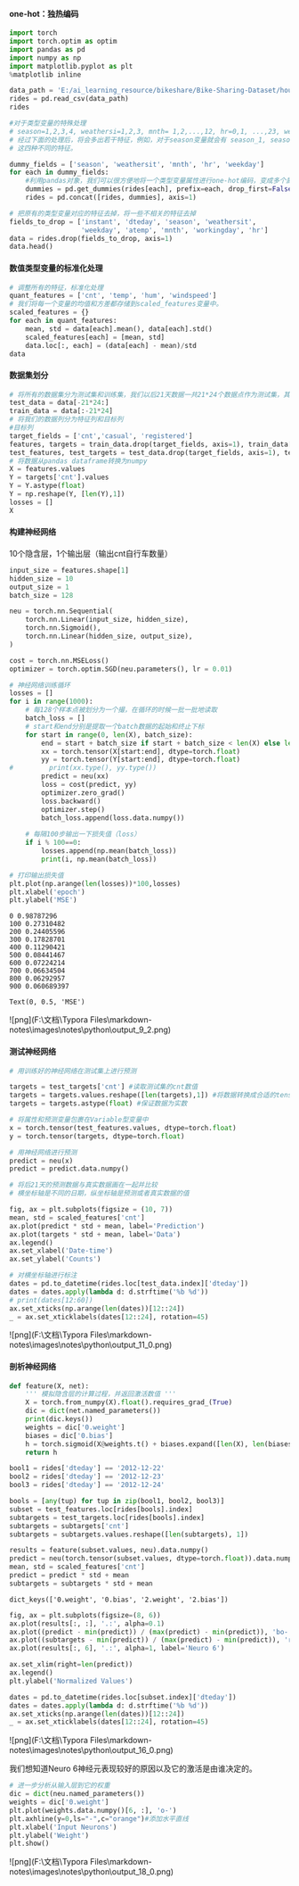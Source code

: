 #### one-hot：独热编码


```python
import torch
import torch.optim as optim
import pandas as pd
import numpy as np
import matplotlib.pyplot as plt
%matplotlib inline

data_path = 'E:/ai_learning_resource/bikeshare/Bike-Sharing-Dataset/hour.csv'
rides = pd.read_csv(data_path)
rides
```




```python
#对于类型变量的特殊处理
# season=1,2,3,4, weathersi=1,2,3, mnth= 1,2,...,12, hr=0,1, ...,23, weekday=0,1,...,6
# 经过下面的处理后，将会多出若干特征，例如，对于season变量就会有 season_1, season_2, season_3, season_4
# 这四种不同的特征。

dummy_fields = ['season', 'weathersit', 'mnth', 'hr', 'weekday']
for each in dummy_fields:
    #利用pandas对象，我们可以很方便地将一个类型变量属性进行one-hot编码，变成多个属性
    dummies = pd.get_dummies(rides[each], prefix=each, drop_first=False)
    rides = pd.concat([rides, dummies], axis=1)

# 把原有的类型变量对应的特征去掉，将一些不相关的特征去掉
fields_to_drop = ['instant', 'dteday', 'season', 'weathersit', 
                  'weekday', 'atemp', 'mnth', 'workingday', 'hr']
data = rides.drop(fields_to_drop, axis=1)
data.head()
```



#### 数值类型变量的标准化处理


```python
# 调整所有的特征，标准化处理
quant_features = ['cnt', 'temp', 'hum', 'windspeed']
# 我们将每一个变量的均值和方差都存储到scaled_features变量中。
scaled_features = {}
for each in quant_features:
    mean, std = data[each].mean(), data[each].std()
    scaled_features[each] = [mean, std]
    data.loc[:, each] = (data[each] - mean)/std
data
```



#### 数据集划分


```python
# 将所有的数据集分为测试集和训练集，我们以后21天数据一共21*24个数据点作为测试集，其它是训练集
test_data = data[-21*24:]
train_data = data[:-21*24]
# 将我们的数据列分为特征列和目标列
#目标列
target_fields = ['cnt','casual', 'registered']
features, targets = train_data.drop(target_fields, axis=1), train_data[target_fields]
test_features, test_targets = test_data.drop(target_fields, axis=1), test_data[target_fields]
# 将数据从pandas dataframe转换为numpy
X = features.values
Y = targets['cnt'].values
Y = Y.astype(float)
Y = np.reshape(Y, [len(Y),1])
losses = []
X
```



#### 构建神经网络
10个隐含层，1个输出层（输出cnt自行车数量）


```python
input_size = features.shape[1]
hidden_size = 10
output_size = 1
batch_size = 128

neu = torch.nn.Sequential(
    torch.nn.Linear(input_size, hidden_size),
    torch.nn.Sigmoid(),
    torch.nn.Linear(hidden_size, output_size),
)
```


```python
cost = torch.nn.MSELoss()
optimizer = torch.optim.SGD(neu.parameters(), lr = 0.01)

# 神经网络训练循环
losses = []
for i in range(1000):
    # 每128个样本点被划分为一个撮，在循环的时候一批一批地读取
    batch_loss = []
    # start和end分别是提取一个batch数据的起始和终止下标
    for start in range(0, len(X), batch_size):
        end = start + batch_size if start + batch_size < len(X) else len(X)
        xx = torch.tensor(X[start:end], dtype=torch.float)
        yy = torch.tensor(Y[start:end], dtype=torch.float)
#         print(xx.type(), yy.type())
        predict = neu(xx)
        loss = cost(predict, yy)
        optimizer.zero_grad()
        loss.backward()
        optimizer.step()
        batch_loss.append(loss.data.numpy())
    
    # 每隔100步输出一下损失值（loss）
    if i % 100==0:
        losses.append(np.mean(batch_loss))
        print(i, np.mean(batch_loss))

# 打印输出损失值
plt.plot(np.arange(len(losses))*100,losses)
plt.xlabel('epoch')
plt.ylabel('MSE')
```

    0 0.98787296
    100 0.27310482
    200 0.24405596
    300 0.17828701
    400 0.11290421
    500 0.08441467
    600 0.07224214
    700 0.06634504
    800 0.06292957
    900 0.060689397

    Text(0, 0.5, 'MSE')


![png](F:\文档\Typora Files\markdown-notes\images\notes\python\output_9_2.png)
    


#### 测试神经网络


```python
# 用训练好的神经网络在测试集上进行预测

targets = test_targets['cnt'] #读取测试集的cnt数值
targets = targets.values.reshape([len(targets),1]) #将数据转换成合适的tensor形式
targets = targets.astype(float) #保证数据为实数

# 将属性和预测变量包裹在Variable型变量中
x = torch.tensor(test_features.values, dtype=torch.float)
y = torch.tensor(targets, dtype=torch.float)

# 用神经网络进行预测
predict = neu(x)
predict = predict.data.numpy()

# 将后21天的预测数据与真实数据画在一起并比较
# 横坐标轴是不同的日期，纵坐标轴是预测或者真实数据的值

fig, ax = plt.subplots(figsize = (10, 7))
mean, std = scaled_features['cnt']
ax.plot(predict * std + mean, label='Prediction')
ax.plot(targets * std + mean, label='Data')
ax.legend()
ax.set_xlabel('Date-time')
ax.set_ylabel('Counts')

# 对横坐标轴进行标注
dates = pd.to_datetime(rides.loc[test_data.index]['dteday'])
dates = dates.apply(lambda d: d.strftime('%b %d'))
# print(dates[12:60])
ax.set_xticks(np.arange(len(dates))[12::24])
_ = ax.set_xticklabels(dates[12::24], rotation=45)
```


![png](F:\文档\Typora Files\markdown-notes\images\notes\python\output_11_0.png)
    


#### 剖析神经网络


```python
def feature(X, net):
    ''' 模拟隐含层的计算过程，并返回激活数值 '''
    X = torch.from_numpy(X).float().requires_grad_(True)
    dic = dict(net.named_parameters())
    print(dic.keys())
    weights = dic['0.weight']
    biases = dic['0.bias']
    h = torch.sigmoid(X@weights.t() + biases.expand([len(X), len(biases)]))
    return h
```


```python
bool1 = rides['dteday'] == '2012-12-22'
bool2 = rides['dteday'] == '2012-12-23'
bool3 = rides['dteday'] == '2012-12-24'

bools = [any(tup) for tup in zip(bool1, bool2, bool3)]
subset = test_features.loc[rides[bools].index]
subtargets = test_targets.loc[rides[bools].index]
subtargets = subtargets['cnt']
subtargets = subtargets.values.reshape([len(subtargets), 1])
```


```python
results = feature(subset.values, neu).data.numpy()
predict = neu(torch.tensor(subset.values, dtype=torch.float)).data.numpy()
mean, std = scaled_features['cnt']
predict = predict * std + mean
subtargets = subtargets * std + mean
```

    dict_keys(['0.weight', '0.bias', '2.weight', '2.bias'])



```python
fig, ax = plt.subplots(figsize=(8, 6))
ax.plot(results[:, :], '.:', alpha=0.1)
ax.plot((predict - min(predict)) / (max(predict) - min(predict)), 'bo-', label='Prediction')
ax.plot((subtargets - min(predict)) / (max(predict) - min(predict)), 'ro-', label='Real')
ax.plot(results[:, 6], '.:', alpha=1, label='Neuro 6')

ax.set_xlim(right=len(predict))
ax.legend()
plt.ylabel('Normalized Values')

dates = pd.to_datetime(rides.loc[subset.index]['dteday'])
dates = dates.apply(lambda d: d.strftime('%b %d'))
ax.set_xticks(np.arange(len(dates))[12::24])
_ = ax.set_xticklabels(dates[12::24], rotation=45)
```


![png](F:\文档\Typora Files\markdown-notes\images\notes\python\output_16_0.png)
    


我们想知道Neuro 6神经元表现较好的原因以及它的激活是由谁决定的。


```python
# 进一步分析从输入层到它的权重
dic = dict(neu.named_parameters())
weights = dic['0.weight']
plt.plot(weights.data.numpy()[6, :], 'o-')
plt.axhline(y=0,ls="-",c="orange")#添加水平直线
plt.xlabel('Input Neurons')
plt.ylabel('Weight')
plt.show()
```


![png](F:\文档\Typora Files\markdown-notes\images\notes\python\output_18_0.png)
    


